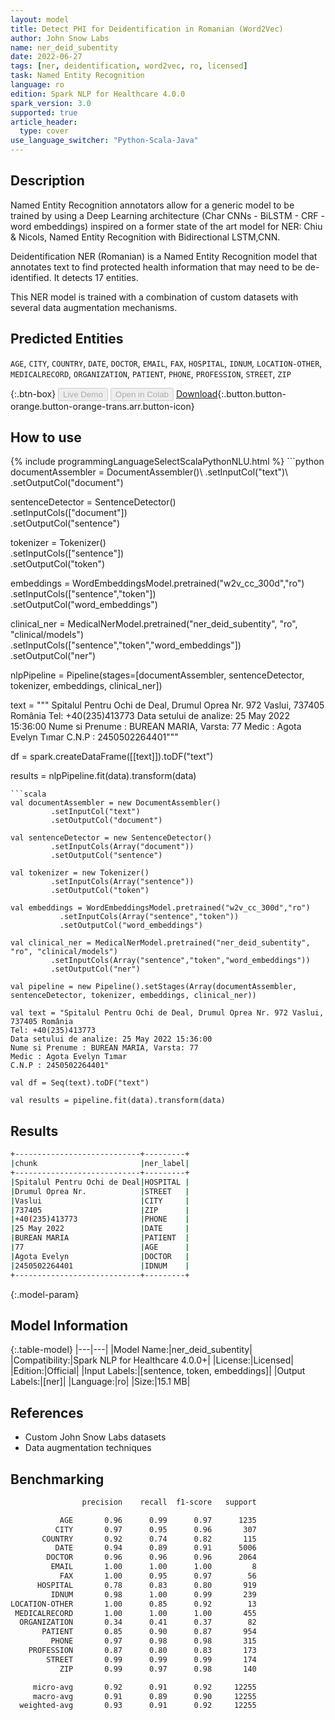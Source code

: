 ```yaml
---
layout: model
title: Detect PHI for Deidentification in Romanian (Word2Vec)
author: John Snow Labs
name: ner_deid_subentity
date: 2022-06-27
tags: [ner, deidentification, word2vec, ro, licensed]
task: Named Entity Recognition
language: ro
edition: Spark NLP for Healthcare 4.0.0
spark_version: 3.0
supported: true
article_header:
  type: cover
use_language_switcher: "Python-Scala-Java"
---
```


## Description

Named Entity Recognition annotators allow for a generic model to be trained by using a Deep Learning architecture (Char CNNs - BiLSTM - CRF - word embeddings) inspired on a former state of the art model for NER: Chiu & Nicols, Named Entity Recognition with Bidirectional LSTM,CNN.

Deidentification NER (Romanian) is a Named Entity Recognition model that annotates text to find protected health information that may need to be de-identified. It detects 17 entities.

This NER model is trained with a combination of custom datasets with several data augmentation mechanisms.

## Predicted Entities

`AGE`, `CITY`, `COUNTRY`, `DATE`, `DOCTOR`, `EMAIL`, `FAX`, `HOSPITAL`, `IDNUM`, `LOCATION-OTHER`, `MEDICALRECORD`, `ORGANIZATION`, `PATIENT`, `PHONE`, `PROFESSION`, `STREET`, `ZIP`

{:.btn-box}
<button class="button button-orange" disabled>Live Demo</button>
<button class="button button-orange" disabled>Open in Colab</button>
[Download](https://s3.amazonaws.com/auxdata.johnsnowlabs.com/clinical/models/ner_deid_subentity_ro_4.0.0_3.0_1656316441636.zip){:.button.button-orange.button-orange-trans.arr.button-icon}

## How to use



<div class="tabs-box" markdown="1">
{% include programmingLanguageSelectScalaPythonNLU.html %}
```python
documentAssembler = DocumentAssembler()\
         .setInputCol("text")\
         .setOutputCol("document")
         
sentenceDetector = SentenceDetector()\
         .setInputCols(["document"])\
         .setOutputCol("sentence")

tokenizer = Tokenizer()\
         .setInputCols(["sentence"])\
         .setOutputCol("token")

embeddings = WordEmbeddingsModel.pretrained("w2v_cc_300d","ro")\
 	.setInputCols(["sentence","token"])\
 	.setOutputCol("word_embeddings")

clinical_ner = MedicalNerModel.pretrained("ner_deid_subentity", "ro", "clinical/models")\
         .setInputCols(["sentence","token","word_embeddings"])\
         .setOutputCol("ner")

nlpPipeline = Pipeline(stages=[documentAssembler, sentenceDetector, tokenizer, embeddings, clinical_ner])

 text = """
 Spitalul Pentru Ochi de Deal, Drumul Oprea Nr. 972 Vaslui, 737405 România
 Tel: +40(235)413773
 Data setului de analize: 25 May 2022 15:36:00
 Nume si Prenume : BUREAN MARIA, Varsta: 77
 Medic : Agota Evelyn Tımar
 C.N.P : 2450502264401"""

 df = spark.createDataFrame([[text]]).toDF("text")

 results = nlpPipeline.fit(data).transform(data)
```
```scala
val documentAssembler = new DocumentAssembler()
         .setInputCol("text")
         .setOutputCol("document")

val sentenceDetector = new SentenceDetector()
         .setInputCols(Array("document"))
         .setOutputCol("sentence")

val tokenizer = new Tokenizer()
         .setInputCols(Array("sentence"))
         .setOutputCol("token")

val embeddings = WordEmbeddingsModel.pretrained("w2v_cc_300d","ro")
 	       .setInputCols(Array("sentence","token"))
 	       .setOutputCol("word_embeddings")

val clinical_ner = MedicalNerModel.pretrained("ner_deid_subentity", "ro", "clinical/models")
         .setInputCols(Array("sentence","token","word_embeddings"))
         .setOutputCol("ner")

val pipeline = new Pipeline().setStages(Array(documentAssembler, sentenceDetector, tokenizer, embeddings, clinical_ner))

val text = "Spitalul Pentru Ochi de Deal, Drumul Oprea Nr. 972 Vaslui, 737405 România
Tel: +40(235)413773
Data setului de analize: 25 May 2022 15:36:00
Nume si Prenume : BUREAN MARIA, Varsta: 77
Medic : Agota Evelyn Tımar
C.N.P : 2450502264401"

val df = Seq(text).toDF("text")

val results = pipeline.fit(data).transform(data)
```
</div>

## Results

```bash
+----------------------------+---------+
|chunk                       |ner_label|
+----------------------------+---------+
|Spitalul Pentru Ochi de Deal|HOSPITAL |
|Drumul Oprea Nr.            |STREET   |
|Vaslui                      |CITY     |
|737405                      |ZIP      |
|+40(235)413773              |PHONE    |
|25 May 2022                 |DATE     |
|BUREAN MARIA                |PATIENT  |
|77                          |AGE      |
|Agota Evelyn                |DOCTOR   |
|2450502264401               |IDNUM    |
+----------------------------+---------+
```

{:.model-param}
## Model Information

{:.table-model}
|---|---|
|Model Name:|ner_deid_subentity|
|Compatibility:|Spark NLP for Healthcare 4.0.0+|
|License:|Licensed|
|Edition:|Official|
|Input Labels:|[sentence, token, embeddings]|
|Output Labels:|[ner]|
|Language:|ro|
|Size:|15.1 MB|

## References

- Custom John Snow Labs datasets
- Data augmentation techniques

## Benchmarking

```bash
                precision    recall  f1-score   support

           AGE       0.96      0.99      0.97      1235
          CITY       0.97      0.95      0.96       307
       COUNTRY       0.92      0.74      0.82       115
          DATE       0.94      0.89      0.91      5006
        DOCTOR       0.96      0.96      0.96      2064
         EMAIL       1.00      1.00      1.00         8
           FAX       1.00      0.95      0.97        56
      HOSPITAL       0.78      0.83      0.80       919
         IDNUM       0.98      1.00      0.99       239
LOCATION-OTHER       1.00      0.85      0.92        13
 MEDICALRECORD       1.00      1.00      1.00       455
  ORGANIZATION       0.34      0.41      0.37        82
       PATIENT       0.85      0.90      0.87       954
         PHONE       0.97      0.98      0.98       315
    PROFESSION       0.87      0.80      0.83       173
        STREET       0.99      0.99      0.99       174
           ZIP       0.99      0.97      0.98       140

     micro-avg       0.92      0.91      0.92     12255
     macro-avg       0.91      0.89      0.90     12255
  weighted-avg       0.93      0.91      0.92     12255
```
